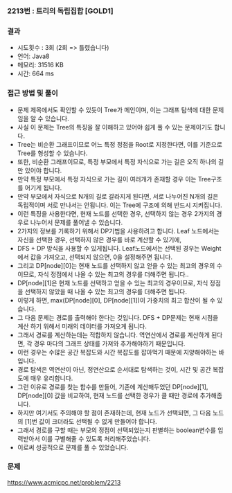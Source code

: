 ### 2213번 : 트리의 독립집합 [GOLD1]

### 결과
- 시도횟수 : 3회 (2회 => 틀렸습니다)
- 언어: Java8
- 메모리: 31516 KB
- 시간: 664 ms

### 접근 방법 및 풀이
- 문제 제목에서도 확인할 수 있듯이 Tree가 메인이며, 이는 그래프 탐색에 대한 문제임을 알 수 있습니다.
- 사실 이 문제는 Tree의 특징을 잘 이해하고 있어야 쉽게 풀 수 있는 문제이기도 합니다.
- Tree는 비순환 그래프이므로 어느 특정 정점을 Root로 지정한다면, 이를 기준으로 Tree를 형성할 수 있습니다.
- 또한, 비순환 그래프이므로, 특정 부모에서 특정 자식으로 가는 길은 오직 하나의 길만 있어야 합니다.
- 만약 특정 부모에서 특정 자식으로 가는 길이 여러개가 존재할 경우 이는 Tree구조를 어기게 됩니다.
- 만약 부모에서 자식으로 N개의 길로 갈라지게 된다면, 서로 나누어진 N개의 길은 독립적이며 서로 만나서는 안됩니다. 이는 Tree에 구조에 의해 반드시 지켜집니다.
- 이런 특징을 사용한다면, 현재 노드를 선택한 경우, 선택하지 않는 경우 2가지의 경우로 나누어서 문제를 풀어낼 수 있습니다.
- 2가지의 정보를 기록하기 위해서 DP기법을 사용하려고 합니다. Leaf 노드에서는 자신을 선택한 경우, 선택하지 않은 경우를 바로 계산할 수 있기에,
- DFS + DP 방식을 사용할 수 있게됩니다. Leaf노드에서는 선택된 경우는 Weight에서 값을 가져오고, 선택되지 않으면, 0을 설정해주면 됩니다.
- 그리고 DP[node][0]는 현재 노드를 선택하지 않고 얻을 수 있는 최고의 경우의 수 이므로, 자식 정점에서 나올 수 있는 최고의 경우를 더해주면 됩니다..
- DP[node][1]은 현재 노드를 선택하고 얻을 수 있는 최고의 경우이므로, 자식 정점을 선택하지 않았을 때 나올 수 있는 최고의 경우를 더해주면 됩니다.
- 이렇게 하면, max(DP[node][0], DP[node][1])이 가중치의 최고 합산이 될 수 있습니다.
- 그 다음 문제는 경로를 출력해야 한다는 것입니다. DFS + DP문제는 현재 시점을 계산 하기 위해서 미래의 데이터를 가져오게 됩니다.
- 그래서 경로를 계산하는데는 적합하지 않습니다. 역연산에서 경로를 계산하게 된다면, 각 경우 마다의 그래프 상태를 가져와 추가해야하기 때문입니다.
- 이런 경우는 수많은 공간 복잡도와 시간 복잡도를 잡아먹기 때문에 지양해야하는 바입니다.
- 경로 탐색은 역연산이 아닌, 정연산으로 순서대로 탐색하는 것이, 시간 및 공간 복잡도에 매우 유리합니다.
- 그런 이유로 경로를 찾는 함수를 만들어, 기존에 계산해두었던 DP[node][1], DP[node][0] 값을 비교하여, 현재 노드를 선택한 경우가 클 때만 경로에 추가해줍니다.
- 하지만 여기서도 주의해야 할 점이 존재하는데, 현재 노드가 선택되면, 그 다음 노드의 [1]번 값이 크더라도 선택될 수 없게 만들어야 합니다.
- 그래서 경로를 구할 때는 부모의 정점이 선택되었는지 판별하는 boolean변수를 입력받아서 이를 구별해줄 수 있도록 처리해주었습니다.
- 이로써 성공적으로 문제를 풀 수 있었습니다.

### 문제
https://www.acmicpc.net/problem/2213